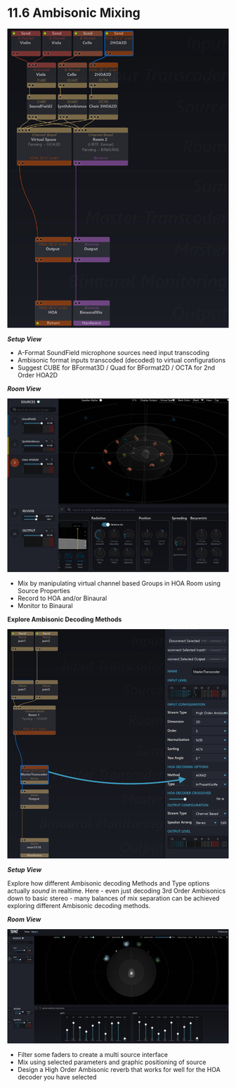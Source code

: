 # 11.6 Ambisonic Mixing

![](../include/SpatRevolution_UserGuide_-225.jpg)


**_Setup View_**

- A-Format SoundField microphone sources need input transcoding
- Ambisonic format inputs transcoded (decoded) to virtual configurations
- Suggest CUBE for BFormat3D / Quad for BFormat2D / OCTA for 2nd Order
    HOA2D

**_Room View_**

![](../include/SpatRevolution_UserGuide_-227.jpg)

- Mix by manipulating virtual channel based Groups in HOA Room using
    Source Properties
- Record to HOA and/or Binaural
- Monitor to Binaural


**Explore Ambisonic Decoding Methods**

![](../include/SpatRevolution_UserGuide_-229.jpg)

**_Setup View_**

Explore how different Ambisonic decoding Methods and Type options actually
_sound_ in realtime. Here - even just decoding 3rd Order Ambisonics down to basic
stereo - many balances of mix separation can be achieved exploring different Ambisonic decoding methods.


**_Room View_**

![](../include/SpatRevolution_UserGuide_-231.jpg)

- Filter some faders to create a multi source interface
- Mix using selected parameters and graphic positioning of source
- Design a High Order Ambisonic reverb that works for well for the HOA decoder you have selected